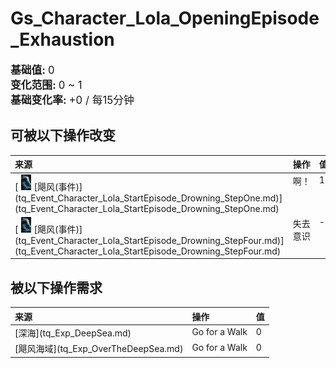 # Gs_Character_Lola_OpeningEpisode_Exhaustion  
  
<div style="font-size:1.2em"><b>基础值: </b> 0 </div>  
<div style="font-size:1.2em"><b>变化范围: </b> 0 ~ 1 </div>  
<div style="font-size:1.2em"><b>基础变化率: </b> +0 / 每15分钟 </div>  
  
## 可被以下操作改变  
<table class="table table-bordered" data-toggle="table"  ><thead style=""><tr ><th  style="text-align:left;vertical-align:top;"  >来源</th><th  style="text-align:left;vertical-align:top;"  >操作</th><th  style="text-align:left;vertical-align:top;"  data-sortable="true"  >值</th></tr></thead><tr ><td  style="text-align:left;vertical-align:top;"  >[<div style="width:25px;display:inline-block;text-align:center"><img decoding="async" src="Sprite/tq/Event_Character_Lola_StartEpisode_Drowning_StepOne.jpg" href="a.md" style="max-width:25px;max-height:25px;"></div>[飓风(事件)](tq_Event_Character_Lola_StartEpisode_Drowning_StepOne.md)](tq_Event_Character_Lola_StartEpisode_Drowning_StepOne.md)</td><td  style="text-align:left;vertical-align:top;"  >啊！</td><td  style="text-align:left;vertical-align:top;"  >1</td></tr><tr ><td  style="text-align:left;vertical-align:top;"  >[<div style="width:25px;display:inline-block;text-align:center"><img decoding="async" src="Sprite/tq/Event_Character_Lola_StartEpisode_Drowning_StepOne.jpg" href="a.md" style="max-width:25px;max-height:25px;"></div>[飓风(事件)](tq_Event_Character_Lola_StartEpisode_Drowning_StepFour.md)](tq_Event_Character_Lola_StartEpisode_Drowning_StepFour.md)</td><td  style="text-align:left;vertical-align:top;"  >失去意识</td><td  style="text-align:left;vertical-align:top;"  >-1</td></tr></tbody></table>  
  
  
## 被以下操作需求  
<table class="table table-bordered" data-toggle="table"  ><thead style=""><tr ><th  style="text-align:left;vertical-align:top;"  >来源</th><th  style="text-align:left;vertical-align:top;"  >操作</th><th  style="text-align:left;vertical-align:top;"  data-sortable="true"  >值</th></tr></thead><tr ><td  style="text-align:left;vertical-align:top;"  >[深海](tq_Exp_DeepSea.md)</td><td  style="text-align:left;vertical-align:top;"  >Go for a Walk</td><td  style="text-align:left;vertical-align:top;"  >0</td></tr><tr ><td  style="text-align:left;vertical-align:top;"  >[飓风海域](tq_Exp_OverTheDeepSea.md)</td><td  style="text-align:left;vertical-align:top;"  >Go for a Walk</td><td  style="text-align:left;vertical-align:top;"  >0</td></tr></tbody></table>  
  


<script>document.title="Gs_Character_Lola_OpeningEpisode_Exhaustion - 卡牌生存百科 Card Survival Wiki";</script>